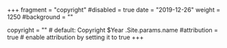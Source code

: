 +++
fragment = "copyright"
#disabled = true
date = "2019-12-26"
weight = 1250
#background = ""

copyright = "" # default: Copyright $Year .Site.params.name
#attribution = true # enable attribution by setting it to true
+++
